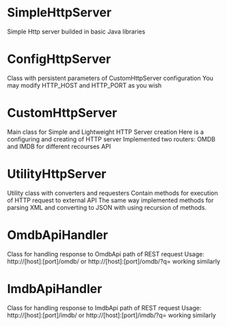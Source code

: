 # SimpleHttpServer
Simple Http server builded in basic Java libraries

# ConfigHttpServer
Class with persistent parameters of CustomHttpServer configuration
You may modify HTTP_HOST and HTTP_PORT as you wish

# CustomHttpServer
Main class for Simple and Lightweight HTTP Server creation
Here is a configuring and creating of HTTP server
Implemented two routers: OMDB and IMDB for different recourses API

# UtilityHttpServer
Utility class with converters and requesters
Contain methods for execution of HTTP request to external API
The same way implemented methods for parsing XML and converting to JSON with using recursion of methods.

# OmdbApiHandler
Class for handling response to OmdbApi path of REST request
Usage:
http://[host]:[port]/omdb/<string of request>
or
http://[host]:[port]/omdb/?q=<string of request>
working similarly
  
# ImdbApiHandler
Class for handling response to ImdbApi path of REST request
Usage:
http://[host]:[port]/imdb/<string of request>
or
http://[host]:[port]/imdb/?q=<string of request>
working similarly
